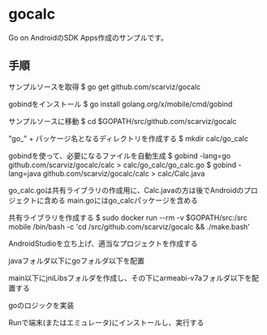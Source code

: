 # gocalc

Go on AndroidのSDK Apps作成のサンプルです。

手順
--------
  サンプルソースを取得
    $ go get github.com/scarviz/gocalc

  gobindをインストール
    $ go install golang.org/x/mobile/cmd/gobind

  サンプルソースに移動
    $ cd $GOPATH/src/github.com/scarviz/gocalc

  "go_" + パッケージ名となるディレクトリを作成する
    $ mkdir calc/go_calc

  gobindを使って、必要になるファイルを自動生成
    $ gobind -lang=go github.com/scarviz/gocalc/calc > calc/go_calc/go_calc.go
    $ gobind -lang=java github.com/scarviz/gocalc/calc > calc/Calc.java

  go_calc.goは共有ライブラリの作成用に、Calc.javaの方は後でAndroidのプロジェクトに含める
  main.goにはgo_calcパッケージを含める

  共有ライブラリを作成する
    $ sudo docker run --rm -v $GOPATH/src:/src mobile /bin/bash -c 'cd /src/github.com/scarviz/gocalc && ./make.bash'

  AndroidStudioを立ち上げ、適当なプロジェクトを作成する

  javaフォルダ以下にgoフォルダ以下を配置

  main以下にjniLibsフォルダを作成し、その下にarmeabi-v7aフォルダ以下を配置する

  goのロジックを実装

  Runで端末(またはエミュレータ)にインストールし、実行する
